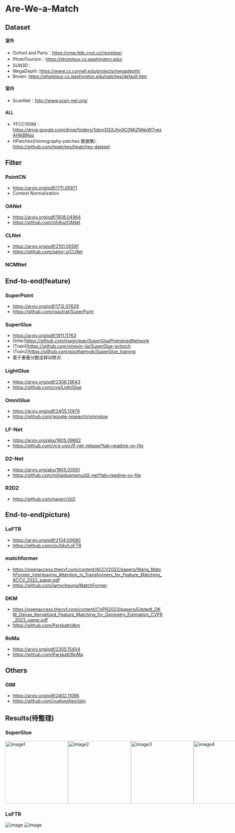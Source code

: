 # Are-We-a-Match
## Dataset
#### 室外
- Oxford and Paris：https://cmp.felk.cvut.cz/revisitop/
- PhotoTourism：https://phototour.cs.washington.edu/
- SUN3D：
- MegaDepth: https://www.cs.cornell.edu/projects/megadepth/
- Brown: https://phototour.cs.washington.edu/patches/default.htm
#### 室内
- ScanNet：http://www.scan-net.org/
#### ALL
- YFCC100M：https://drive.google.com/drive/folders/1qbnrDSXJhnXC0MiZNNqW7vezAHlkBNgo
- HPatches(Homography-patches 数据集) : https://github.com/hpatches/hpatches-dataset
## Filter
### PointCN
- https://arxiv.org/pdf/1711.05971
- Context Normalization
### OANet
- https://arxiv.org/pdf/1908.04964
- https://github.com/zjhthu/OANet
### CLNet
- https://arxiv.org/pdf/2101.00591
- https://github.com/sailor-z/CLNet
### NCMNet


## End-to-end(feature)
### SuperPoint
- https://arxiv.org/pdf/1712.07629
- https://github.com/rpautrat/SuperPoint
### SuperGlue
- https://arxiv.org/pdf/1911.11763
- (Infer)https://github.com/magicleap/SuperGluePretrainedNetwork
- (Train1)https://github.com/yingxin-jia/SuperGlue-pytorch
- (Train2)https://github.com/gouthamvgk/SuperGlue_training
- 基于重叠分数选择训练对
### LightGlue
- https://arxiv.org/pdf/2306.13643
- https://github.com/cvg/LightGlue
### OmniGlue
- https://arxiv.org/pdf/2405.12979
- https://github.com/google-research/omniglue
### LF-Net
- https://arxiv.org/abs/1805.09662
- https://github.com/vcg-uvic/lf-net-release?tab=readme-ov-file
### D2-Net
- https://arxiv.org/abs/1905.03561
- https://github.com/mihaidusmanu/d2-net?tab=readme-ov-file
### R2D2
- https://github.com/naver/r2d2
## End-to-end(picture)
### LoFTR
- https://arxiv.org/pdf/2104.00680
- https://github.com/zju3dv/LoFTR
### matchformer
- https://openaccess.thecvf.com/content/ACCV2022/papers/Wang_MatchFormer_Interleaving_Attention_in_Transformers_for_Feature_Matching_ACCV_2022_paper.pdf
- https://github.com/jamycheung/MatchFormer
### DKM
- https://openaccess.thecvf.com/content/CVPR2023/papers/Edstedt_DKM_Dense_Kernelized_Feature_Matching_for_Geometry_Estimation_CVPR_2023_paper.pdf
- https://github.com/Parskatt/dkm
### RoMa
- https://arxiv.org/pdf/2305.15404
- https://github.com/Parskatt/RoMa

## Others
### GIM
- https://arxiv.org/pdf/2402.11095
- https://github.com/xuelunshen/gim
## Results(待整理)
### SuperGlue
<div style="display: flex; justify-content: space-between; align-items: center;">
  <img src="https://github.com/user-attachments/assets/705afc0b-b3c7-4758-907e-4360f1a47d9a" alt="image1" style="height: 200px; width: auto;">
  <img src="https://github.com/user-attachments/assets/765bffb6-9892-40d8-8d6c-cdcdb4a1722a" alt="image2" style="height: 200px; width: auto;">
  <img src="https://github.com/user-attachments/assets/755e13d2-0fe9-4990-9ddd-f8233c01fd87" alt="image3" style="height: 200px; width: auto;">
  <img src="https://github.com/user-attachments/assets/cd2a8880-2927-44c0-90a2-782b7101e166" alt="image4" style="height: 200px; width: auto;">
</div>

### LoFTR
![image](https://github.com/user-attachments/assets/eba904c6-a6f0-45d8-a696-716a9c162837)
![image](https://github.com/user-attachments/assets/8a4a3c3c-5c07-4cca-9a83-98558ea68b90)






